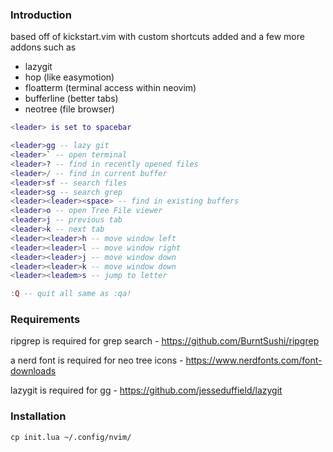 ### Introduction

based off of kickstart.vim with custom shortcuts added and a few more addons such as
- lazygit
- hop (like easymotion)
- floatterm (terminal access within neovim)
- bufferline (better tabs)
- neotree (file browser)

```lua
<leader> is set to spacebar

<leader>gg -- lazy git
<leader>` -- open terminal
<leader>? -- find in recently opened files
<leader>/ -- find in current buffer
<leader>sf -- search files
<leader>sg -- search grep
<leader><leader><space> -- find in existing buffers
<leader>o -- open Tree File viewer
<leader>j -- previous tab
<leader>k -- next tab
<leader><leader>h -- move window left
<leader><leader>l -- move window right
<leader><leader>j -- move window down
<leader><leader>k -- move window down
<leader><leadem>s -- jump to letter

:Q -- quit all same as :qa!
```

### Requirements

ripgrep is required for grep search - https://github.com/BurntSushi/ripgrep

a nerd font is required for neo tree icons - https://www.nerdfonts.com/font-downloads

lazygit is required for <leader>gg - https://github.com/jesseduffield/lazygit


### Installation

```
cp init.lua ~/.config/nvim/
```
